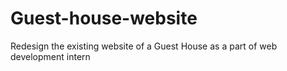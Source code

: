 # Guest-house-website
Redesign the existing website of a Guest House as a part of web development intern
